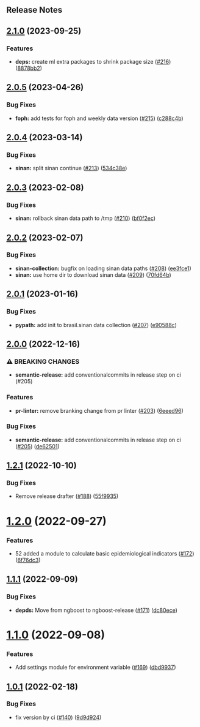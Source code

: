 Release Notes
---

## [2.1.0](https://github.com/thegraphnetwork/epigraphhub_py/compare/2.0.5...2.1.0) (2023-09-25)


### Features

* **deps:** create ml extra packages to shrink package size ([#216](https://github.com/thegraphnetwork/epigraphhub_py/issues/216)) ([8878bb2](https://github.com/thegraphnetwork/epigraphhub_py/commit/8878bb23be88831ca030f740eb6288904088cbf7))

## [2.0.5](https://github.com/thegraphnetwork/epigraphhub_py/compare/2.0.4...2.0.5) (2023-04-26)


### Bug Fixes

* **foph:** add tests for foph and weekly data version ([#215](https://github.com/thegraphnetwork/epigraphhub_py/issues/215)) ([c288c4b](https://github.com/thegraphnetwork/epigraphhub_py/commit/c288c4b50f29459d2994066cabebf2b0e043ab8d))

## [2.0.4](https://github.com/thegraphnetwork/epigraphhub_py/compare/2.0.3...2.0.4) (2023-03-14)


### Bug Fixes

* **sinan:** split sinan continue ([#213](https://github.com/thegraphnetwork/epigraphhub_py/issues/213)) ([534c38e](https://github.com/thegraphnetwork/epigraphhub_py/commit/534c38eb53cb4006a49d9010b7353af5634d0216))

## [2.0.3](https://github.com/thegraphnetwork/epigraphhub_py/compare/2.0.2...2.0.3) (2023-02-08)


### Bug Fixes

* **sinan:** rollback sinan data path to /tmp ([#210](https://github.com/thegraphnetwork/epigraphhub_py/issues/210)) ([bf0f2ec](https://github.com/thegraphnetwork/epigraphhub_py/commit/bf0f2eccd26f9cb5cb808e7914b5b487f64e981f))

## [2.0.2](https://github.com/thegraphnetwork/epigraphhub_py/compare/2.0.1...2.0.2) (2023-02-07)


### Bug Fixes

* **sinan-collection:** bugfix on loading sinan data paths ([#208](https://github.com/thegraphnetwork/epigraphhub_py/issues/208)) ([ee3fce1](https://github.com/thegraphnetwork/epigraphhub_py/commit/ee3fce14cfe9c04cbfa5f4acff476f43ca8a10f4))
* **sinan:** use home dir to download sinan data ([#209](https://github.com/thegraphnetwork/epigraphhub_py/issues/209)) ([70fd64b](https://github.com/thegraphnetwork/epigraphhub_py/commit/70fd64ba3d1410aa5ef58194fe4d1829e4e46d5d))

## [2.0.1](https://github.com/thegraphnetwork/epigraphhub_py/compare/2.0.0...2.0.1) (2023-01-16)


### Bug Fixes

* **pypath:** add init to brasil.sinan data collection ([#207](https://github.com/thegraphnetwork/epigraphhub_py/issues/207)) ([e90588c](https://github.com/thegraphnetwork/epigraphhub_py/commit/e90588c720115edfd85b514923cbcb558b1533e7))

## [2.0.0](https://github.com/thegraphnetwork/epigraphhub_py/compare/1.2.1...2.0.0) (2022-12-16)


### ⚠ BREAKING CHANGES

* **semantic-release:** add conventionalcommits in release step on ci (#205)

### Features

* **pr-linter:** remove branking change from pr linter ([#203](https://github.com/thegraphnetwork/epigraphhub_py/issues/203)) ([6eeed96](https://github.com/thegraphnetwork/epigraphhub_py/commit/6eeed96c27d6d8b497d1c890c30abbc9c9dcdd17))


### Bug Fixes

* **semantic-release:** add conventionalcommits in release step on ci ([#205](https://github.com/thegraphnetwork/epigraphhub_py/issues/205)) ([de62501](https://github.com/thegraphnetwork/epigraphhub_py/commit/de6250155355955f809559dcf9e1fe3a8eea9ff1))

## [1.2.1](https://github.com/thegraphnetwork/epigraphhub_py/compare/1.2.0...1.2.1) (2022-10-10)


### Bug Fixes

* Remove release drafter ([#188](https://github.com/thegraphnetwork/epigraphhub_py/issues/188)) ([55f9935](https://github.com/thegraphnetwork/epigraphhub_py/commit/55f9935250164ed120f16bc75b994cac1df40395))

# [1.2.0](https://github.com/thegraphnetwork/epigraphhub_py/compare/1.1.1...1.2.0) (2022-09-27)


### Features

* 52 added a module to calculate basic epidemiological indicators ([#172](https://github.com/thegraphnetwork/epigraphhub_py/issues/172)) ([6f76dc3](https://github.com/thegraphnetwork/epigraphhub_py/commit/6f76dc302f7191e6c86c78196cc18640d3cf5b32))

## [1.1.1](https://github.com/thegraphnetwork/epigraphhub_py/compare/1.1.0...1.1.1) (2022-09-09)


### Bug Fixes

* **depds:** Move from ngboost to ngboost-release ([#171](https://github.com/thegraphnetwork/epigraphhub_py/issues/171)) ([dc80ece](https://github.com/thegraphnetwork/epigraphhub_py/commit/dc80ece59e8bb8531eeb0243dcb5320e35b9982b))

# [1.1.0](https://github.com/thegraphnetwork/epigraphhub_py/compare/1.0.1...1.1.0) (2022-09-08)


### Features

* Add settings module for environment variable ([#169](https://github.com/thegraphnetwork/epigraphhub_py/issues/169)) ([dbd9937](https://github.com/thegraphnetwork/epigraphhub_py/commit/dbd9937301a9e088ce1875d428e60431e95c7ccc))

## [1.0.1](https://github.com/thegraphnetwork/epigraphhub_py/compare/1.0.0...1.0.1) (2022-02-18)


### Bug Fixes

* fix version by ci ([#140](https://github.com/thegraphnetwork/epigraphhub_py/issues/140)) ([9d9d924](https://github.com/thegraphnetwork/epigraphhub_py/commit/9d9d924ca5966ed8b17688f8bf4f1068b4aa6c18))
